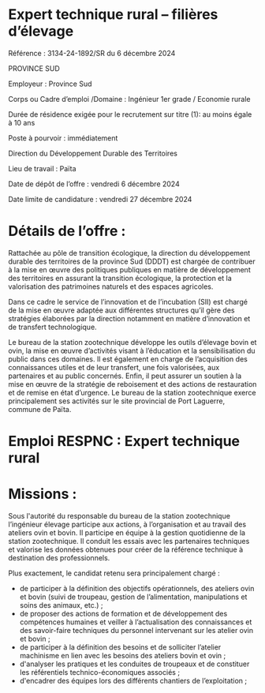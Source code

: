# Expert technique rural – filières d’élevage

Référence : 3134-24-1892/SR du 6 décembre 2024

PROVINCE SUD

Employeur : Province Sud

Corps ou Cadre d’emploi /Domaine : Ingénieur 1er grade / Economie rurale

Durée de résidence exigée pour le recrutement sur titre (1): au moins égale à 10 ans

Poste à pourvoir : immédiatement

Direction du Développement Durable des Territoires

Lieu de travail : Païta

Date de dépôt de l’offre : vendredi 6 décembre 2024

Date limite de candidature : vendredi 27 décembre 2024

# Détails de l’offre :

Rattachée au pôle de transition écologique, la direction du développement durable des territoires de la province Sud (DDDT) est chargée de contribuer à la mise en œuvre des politiques publiques en matière de développement des territoires en assurant la transition écologique, la protection et la valorisation des patrimoines naturels et des espaces agricoles.

Dans ce cadre le service de l’innovation et de l’incubation (SII) est chargé de la mise en œuvre adaptée aux différentes structures qu’il gère des stratégies élaborées par la direction notamment en matière d’innovation et de transfert technologique.

Le bureau de la station zootechnique développe les outils d’élevage bovin et ovin, la mise en œuvre d’activités visant à l’éducation et la sensibilisation du public dans ces domaines. Il est également en charge de l’acquisition des connaissances utiles et de leur transfert, une fois valorisées, aux partenaires et au public concernés. Enfin, il peut assurer un soutien à la mise en œuvre de la stratégie de reboisement et des actions de restauration et de remise en état d’urgence. Le bureau de la station zootechnique exerce principalement ses activités sur le site provincial de Port Laguerre, commune de Païta.

# Emploi RESPNC : Expert technique rural

# Missions :

Sous l'autorité du responsable du bureau de la station zootechnique l’ingénieur élevage participe aux actions, à l’organisation et au travail des ateliers ovin et bovin. Il participe en équipe à la gestion quotidienne de la station zootechnique. Il conduit les essais avec les partenaires techniques et valorise les données obtenues pour créer de la référence technique à destination des professionnels.

Plus exactement, le candidat retenu sera principalement chargé :

- de participer à la définition des objectifs opérationnels, des ateliers ovin et bovin (suivi de troupeau, gestion de l’alimentation, manipulations et soins des animaux, etc.) ;
- de proposer des actions de formation et de développement des compétences humaines et veiller à l’actualisation des connaissances et des savoir-faire techniques du personnel intervenant sur les atelier ovin et bovin ;
- de participer à la définition des besoins et de solliciter l’atelier machinisme en lien avec les besoins des ateliers bovin et ovin ;
- d'analyser les pratiques et les conduites de troupeaux et de constituer les référentiels technico-économiques associés ;
- d'encadrer des équipes lors des différents chantiers de l’exploitation ;